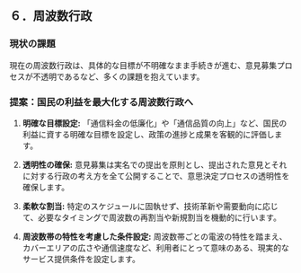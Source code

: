 ## ６．周波数行政

### 現状の課題

現在の周波数行政は、具体的な目標が不明確なまま手続きが進む、意見募集プロセスが不透明であるなど、多くの課題を抱えています。

### 提案：国民の利益を最大化する周波数行政へ

1.  **明確な目標設定:** 「通信料金の低廉化」や「通信品質の向上」など、国民の利益に資する明確な目標を設定し、政策の進捗と成果を客観的に評価します。

2.  **透明性の確保:** 意見募集は実名での提出を原則とし、提出された意見とそれに対する行政の考え方を全て公開することで、意思決定プロセスの透明性を確保します。

3.  **柔軟な割当:** 特定のスケジュールに固執せず、技術革新や需要動向に応じて、必要なタイミングで周波数の再割当や新規割当を機動的に行います。

4.  **周波数帯の特性を考慮した条件設定:** 周波数帯ごとの電波の特性を踏まえ、カバーエリアの広さや通信速度など、利用者にとって意味のある、現実的なサービス提供条件を設定します。